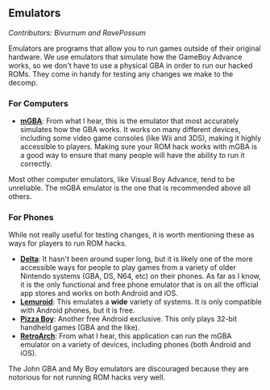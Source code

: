 ## Emulators
*Contributors: Bivurnum and RavePossum*

Emulators are programs that allow you to run games outside of their original hardware. We use emulators that simulate how the GameBoy Advance works, so we don't have to use a physical GBA in order to run our hacked ROMs. They come in handy for testing any changes we make to the decomp.

### For Computers
* [**mGBA**](https://mgba.io/): From what I hear, this is the emulator that most accurately simulates how the GBA works. It works on many different devices, including some video game consoles (like Wii and 3DS), making it highly accessible to players. Making sure your ROM hack works with mGBA is a good way to ensure that many people will have the ability to run it correctly.

Most other computer emulators, like Visual Boy Advance, tend to be unreliable. The mGBA emulator is the one that is recommended above all others.

### For Phones
While not really useful for testing changes, it is worth mentioning these as ways for players to run ROM hacks.

* [**Delta**](https://faq.deltaemulator.com/): It hasn't been around super long, but it is likely one of the more accessible ways for people to play games from a variety of older Nintendo systems (GBA, DS, N64, etc) on their phones. As far as I know, it is the only functional and free phone emulator that is on all the official app stores and works on both Android and iOS.
* [**Lemuroid**](https://play.google.com/store/apps/details?id=com.swordfish.lemuroid&hl=en_US&gl=US): This emulates a **wide** variety of systems. It is only compatible with Android phones, but it is free.
* [**Pizza Boy**](https://play.google.com/store/apps/details?id=it.dbtecno.pizzaboygba&hl=en_US): Another free Android exclusive. This only plays 32-bit handheld games (GBA and the like).
* [**RetroArch**](https://www.retroarch.com/?page=platforms): From what I hear, this application can run the mGBA emulator on a variety of devices, including phones (both Android and iOS).

The John GBA and My Boy emulators are discouraged because they are notorious for not running ROM hacks very well.
